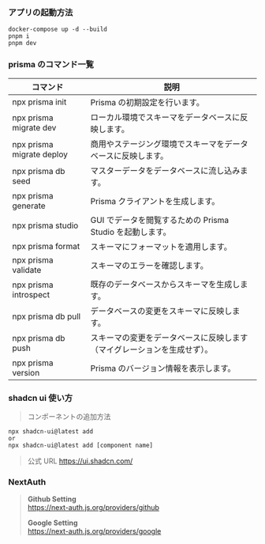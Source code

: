 ### アプリの起動方法

```
docker-compose up -d --build
pnpm i
pnpm dev
```

### prisma のコマンド一覧

| コマンド                  | 説明                                                                     |
| ------------------------- | ------------------------------------------------------------------------ |
| npx prisma init           | Prisma の初期設定を行います。                                            |
| npx prisma migrate dev    | ローカル環境でスキーマをデータベースに反映します。                       |
| npx prisma migrate deploy | 商用やステージング環境でスキーマをデータベースに反映します。             |
| npx prisma db seed        | マスターデータをデータベースに流し込みます。                             |
| npx prisma generate       | Prisma クライアントを生成します。                                        |
| npx prisma studio         | GUI でデータを閲覧するための Prisma Studio を起動します。                |
| npx prisma format         | スキーマにフォーマットを適用します。                                     |
| npx prisma validate       | スキーマのエラーを確認します。                                           |
| npx prisma introspect     | 既存のデータベースからスキーマを生成します。                             |
| npx prisma db pull        | データベースの変更をスキーマに反映します。                               |
| npx prisma db push        | スキーマの変更をデータベースに反映します（マイグレーションを生成せず）。 |
| npx prisma version        | Prisma のバージョン情報を表示します。                                    |

### shadcn ui 使い方

> コンポーネントの追加方法

```
npx shadcn-ui@latest add
or
npx shadcn-ui@latest add [component name]
```

> 公式 URL
> <a href="https://ui.shadcn.com/">https://ui.shadcn.com/</a>

### NextAuth

> <b>Github Setting</b><br /><a href="https://next-auth.js.org/providers/github">https://next-auth.js.org/providers/github</a><br />
>
> <b>Google Setting</b><br /><a href="https://next-auth.js.org/providers/google">https://next-auth.js.org/providers/google</a><br />
